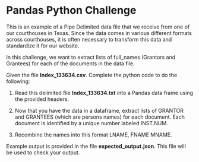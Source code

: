 # Pandas Python Challenge


This is an example of a Pipe Delimited data file that we receive from one of our courthouses in Texas. Since the data comes in various different formats across courthouses, it is often necessary to transform this data and standardize it for our website.

In this challenge, we want to extract lists of full_names (Grantors and Grantees) for each of the documents in the data file.
  

Given the file **Index_133634.csv**. Complete the python code to do the following:

1) Read this delimited file **Index_133634.txt** into a Pandas data frame using the provided headers.

2) Now that you have the data in a dataframe, extract lists of GRANTOR and GRANTEES (which are persons names) for each document. Each document is identified by a unique number labeled INST.NUM. 

3) Recombine the names into this format LNAME, FNAME MNAME.


Example output is provided in the file **expected_output.json**. This file will be used to check your output.

